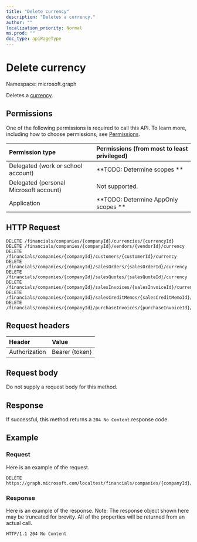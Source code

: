 ```yaml
---
title: "Delete currency"
description: "Deletes a currency."
author: ""
localization_priority: Normal
ms.prod: ""
doc_type: apiPageType
---
```


# Delete currency

Namespace: microsoft.graph

Deletes a [currency](../resources/currency.md).

## Permissions
One of the following permissions is required to call this API. To learn more, including how to choose permissions, see [Permissions](/concepts/permissions-reference.md).

|Permission type|Permissions (from most to least privileged)|
|:---|:---|
|Delegated (work or school account)|**TODO: Determine scopes **|
|Delegated (personal Microsoft account)|Not supported.|
|Application|**TODO: Determine AppOnly scopes **|

## HTTP Request
<!-- {
  "blockType": "ignored"
}
-->
``` http
DELETE /financials/companies/{companyId}/currencies/{currencyId}
DELETE /financials/companies/{companyId}/vendors/{vendorId}/currency
DELETE /financials/companies/{companyId}/customers/{customerId}/currency
DELETE /financials/companies/{companyId}/salesOrders/{salesOrderId}/currency
DELETE /financials/companies/{companyId}/salesQuotes/{salesQuoteId}/currency
DELETE /financials/companies/{companyId}/salesInvoices/{salesInvoiceId}/currency
DELETE /financials/companies/{companyId}/salesCreditMemos/{salesCreditMemoId}/currency
DELETE /financials/companies/{companyId}/purchaseInvoices/{purchaseInvoiceId}/currency
```

## Request headers
|Header|Value|
|:---|:---|
|Authorization|Bearer {token}|

## Request body
Do not supply a request body for this method.

## Response
If successful, this method returns a `204 No Content` response code.

## Example

### Request
Here is an example of the request.
<!-- {
  "blockType": "request",
  "name": "delete_currency"
}
-->
``` http
DELETE https://graph.microsoft.com/localtest/financials/companies/{companyId}/currencies/{currencyId}
```

### Response
Here is an example of the response. Note: The response object shown here may be truncated for brevity. All of the properties will be returned from an actual call.
<!-- {
  "blockType": "response",
  "truncated": true
}
-->
``` http
HTTP/1.1 204 No Content
```


